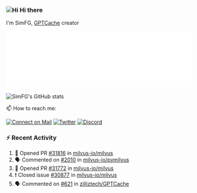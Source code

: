 ### <img src='https://qpluspicture.oss-cn-beijing.aliyuncs.com/6LjjQA/Hi.gif' alt='Hi' width="24"/> Hi there

I'm SimFG, [GPTCache](https://github.com/zilliztech/GPTCache) creator

![Metrics 👋](/metrics.plugin.followup.user.svg)

![SimFG's GitHub stats](https://github-readme-stats.vercel.app/api?username=SimFG&show_icons=true&theme=radical&count_private=true)

📫 How to reach me:

[![Connect on Mail](https://img.shields.io/badge/Ask%20me-anything-1abc9c.svg)](mailto:1142838399@qq.com)
[![Twitter](https://img.shields.io/twitter/follow/FogSim?style=social)](https://twitter.com/FogSim)
[![Discord](https://img.shields.io/discord/1092648432495251507?label=Discord&logo=discord)](https://discord.gg/Q8C6WEjSWV)

### :zap: Recent Activity

<!--START_SECTION:activity-->
1. 💪 Opened PR [#31816](https://github.com/milvus-io/milvus/pull/31816) in [milvus-io/milvus](https://github.com/milvus-io/milvus)
2. 🗣 Commented on [#2010](https://github.com/milvus-io/pymilvus/issues/2010) in [milvus-io/pymilvus](https://github.com/milvus-io/pymilvus)
3. 💪 Opened PR [#31772](https://github.com/milvus-io/milvus/pull/31772) in [milvus-io/milvus](https://github.com/milvus-io/milvus)
4. ❗️ Closed issue [#30877](https://github.com/milvus-io/milvus/issues/30877) in [milvus-io/milvus](https://github.com/milvus-io/milvus)
5. 🗣 Commented on [#621](https://github.com/zilliztech/GPTCache/issues/621) in [zilliztech/GPTCache](https://github.com/zilliztech/GPTCache)
<!--END_SECTION:activity-->


